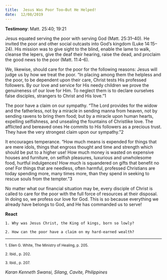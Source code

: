 ```yaml
---
title:  Jesus Was Poor Too—But He Helped!
date:  12/08/2019
---
```


**Testimony**: Matt. 25:40; 19:21

Jesus equated serving the poor with serving God (Matt. 25:31–40). He invited the poor and other social outcasts into God’s kingdom (Luke 14:15–24). His mission was to give sight to the blind, enable the lame to walk, cleanse the lepers, give the deaf their hearing, raise the dead, and proclaim the good news to the poor (Matt. 11:4–6).

We, likewise, should care for the poor for the following reasons: Jesus will judge us by how we treat the poor. “In placing among them the helpless and the poor, to be dependent upon their care, Christ tests His professed followers. By our love and service for His needy children we prove the genuineness of our love for Him. To neglect them is to declare ourselves false disciples, strangers to Christ and His love.”1

The poor have a claim on our sympathy. “The Lord provides for the widow and the fatherless, not by a miracle in sending manna from heaven, not by sending ravens to bring them food; but by a miracle upon human hearts, expelling selfishness, and unsealing the fountains of Christlike love. The afflicted and bereaved ones He commits to His followers as a precious trust. They have the very strongest claim upon our sympathy.”2

It encourages temperance. “How much means is expended for things that are mere idols, things that engross thought and time and strength which should be put to a higher use! How much money is wasted on expensive houses and furniture, on selfish pleasures, luxurious and unwholesome food, hurtful indulgences! How much is squandered on gifts that benefit no one! For things that are needless, often harmful, professed Christians are today spending more, many times more, than they spend in seeking to rescue souls from the tempter.”3

No matter what our financial situation may be, every disciple of Christ is called to care for the poor with the full force of resources at their disposal. In doing so, we profess our love for God. This is so because everything we already have belongs to God, and He has commanded us to serve!

**React**

`1. Why was Jesus Christ, the King of kings, born so lowly?`

`2. How can the poor have a claim on my hard-earned wealth?`

---

<sup>1. Ellen G. White, The Ministry of Healing, p. 205.</sup>

<sup>2. Ibid., p. 202.</sup>

<sup>3. Ibid., p. 207.</sup>

_Karan Kenneth Swansi, Silang, Cavite, Philippines_